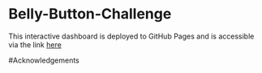 # Belly-Button-Challenge
This interactive dashboard is deployed to GitHub Pages and is accessible via the link [here](https://olufemi-olarewaju.github.io/belly-button-challenge/)

#Acknowledgements